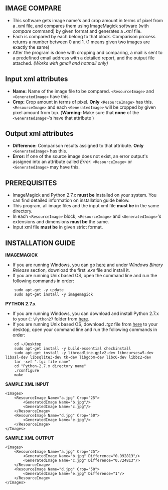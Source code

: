 IMAGE COMPARE
----------
- This software gets image name's and crop amount in terms of pixel from a *.xml* file, and compares them using ImageMagick software  (with *compare* command) by given format and generates a *.xml* file.
- Each <ResourceImage> is compared by each <GeneratedImage> belong to that block. Comparison process returns a number between 0 and 1. (1 means given two images are exactly the same) 
- After the program is done with cropping and comparing, a mail is sent to a predefined email address with a detailed report, and the output file attached. *(Works with gmail and hotmail only)*

Input xml attributes
----------
- **Name:** Name of the image file to be compared. ```<ResourceImage>``` and ```<GeneratedImage>``` have this.
- **Crop:** Crop amount in terms of pixel. **Only** ```<ResourceImage>``` has this. ```<ResourceImage>``` and each ```<GeneratedImage>``` will be cropped by given pixel amount from top. (**Warning:** Make sure that **none** of the ```<GeneratedImage>```'s have that attribute )

Output xml attributes
----------
- **Difference:** Comparison results assigned to that attribute. **Only** ```<GeneratedImage>``` has this.
- **Error:** If one of the source image does not exist, an error output's assigned into an attribute called *Error*. ```<ResourceImage>``` or ```<GeneratedImage>``` may have this.

PREREQUISITES
----------
- ImageMagick and Python 2.7.x **must be** installed on your system. You can find detailed information on installation guide below.
- This program, all image files and the input xml file **must be** in the same directory.
- In each ```<ResourceImage>``` block, ```<ResourceImage>``` and ```<GeneratedImage>```'s extensions and dimensions **must be** the same.
- Input xml file **must be** in given strict format.

INSTALLATION GUIDE
----------

**IMAGEMAGICK**

- If you are running Windows, you can go [here](http://www.imagemagick.org/script/binary-releases.php) and under *Windows Binary Release* section, download the first *.exe* file and install it.
- If you are running Unix based OS, open the command line and run the following commands in order:
```
	sudo apt-get -y update
	sudo apt-get install -y imagemagick
```
**PYTHON 2.7.x**

- If you are running Windows, you can download and install Python 2.7.x to 
your ```C:\Python27``` folder from [here](https://www.python.org/downloads/).
- If you are running Unix based OS, download *.tgz* file from [here](https://www.python.org/downloads/release/python-2710/) to your desktop, open 
your command line and run the following commands in order:
```
	cd ~/Desktop
	sudo apt-get install -y build-essential checkinstall
	sudo apt-get install -y libreadline-gplv2-dev libncursesw5-dev libssl-dev libsqlite3-dev tk-dev libgdbm-dev libc6-dev libbz2-dev
	tar -xvf ".tgz file name"
	cd "Python-2.7.x directory name"
	./configure
	make
```
**SAMPLE XML INPUT**
```
<Images>
	<ResourceImage Name="a.jpg" Crop="25">
		<GeneratedImage Name="b.jpg"/>			
		<GeneratedImage Name="c.jpg"/>
	</ResourceImage>
	<ResourceImage Name="d.jpg" Crop="50">
		<GeneratedImage Name="e.jpg"/>
	</ResourceImage>
</Images>
```
**SAMPLE XML OUTPUT**
```
<Images>
	<ResourceImage Name="a.jpg" Crop="25">
		<GeneratedImage Name="b.jpg" Difference="0.992813"/>			
		<GeneratedImage Name="c.jpg" Difference="0.724813"/>
	</ResourceImage>
	<ResourceImage Name="d.jpg" Crop="50">
		<GeneratedImage Name="e.jpg" Difference="1"/>
	</ResourceImage>
</Images>
```
